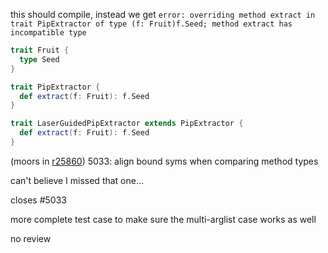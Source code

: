 this should compile, instead we get `error: overriding method extract in trait PipExtractor of type (f: Fruit)f.Seed;
 method extract has incompatible type`

```scala
trait Fruit {
  type Seed
}

trait PipExtractor {
  def extract(f: Fruit): f.Seed
}

trait LaserGuidedPipExtractor extends PipExtractor {
  def extract(f: Fruit): f.Seed
}
```
(moors in [r25860](https://codereview.scala-lang.org/fisheye/changelog/scala-svn?cs=25860)) 5033: align bound syms when comparing method types

can't believe I missed that one...

closes #5033

more complete test case to make sure the multi-arglist case works as well

no review
